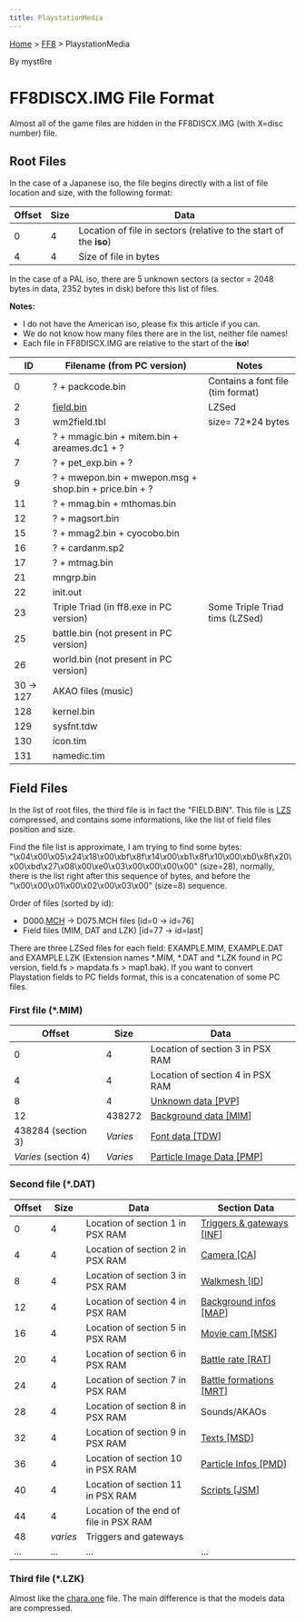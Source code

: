 ```yaml
---
title: PlaystationMedia
---
```


[Home](Main%20Page.md) > [FF8](FF8.md) > PlaystationMedia

By myst6re

# FF8DISCX.IMG File Format

Almost all of the game files are hidden in the FF8DISCX.IMG (with X=disc
number) file.

## Root Files

In the case of a Japanese iso, the file begins directly with a list of
file location and size, with the following format:

| Offset | Size | Data                                                               |
|--------|------|--------------------------------------------------------------------|
| 0      | 4    | Location of file in sectors (relative to the start of the **iso**) |
| 4      | 4    | Size of file in bytes                                              |

In the case of a PAL iso, there are 5 unknown sectors (a sector = 2048
bytes in data, 2352 bytes in disk) before this list of files.

**Notes:**

-   I do not have the American iso, please fix this article if you can.
-   We do not know how many files there are in the list, neither file
    names!
-   Each file in FF8DISCX.IMG are relative to the start of the **iso**!

| ID           | Filename (from PC version)                             | Notes                             |
|--------------|--------------------------------------------------------|-----------------------------------|
| 0            | ? + packcode.bin                                       | Contains a font file (tim format) |
| 2            | [field.bin][]                                          | LZSed                             |
| 3            | wm2field.tbl                                           | size= 72\*24 bytes                |
| 4            | ? + mmagic.bin + mitem.bin + areames.dc1 + ?           |                                   |
| 7            | ? + pet\_exp.bin + ?                                   |                                   |
| 9            | ? + mwepon.bin + mwepon.msg + shop.bin + price.bin + ? |                                   |
| 11           | ? + mmag.bin + mthomas.bin                             |                                   |
| 12           | ? + magsort.bin                                        |                                   |
| 15           | ? + mmag2.bin + cyocobo.bin                            |                                   |
| 16           | ? + cardanm.sp2                                        |                                   |
| 17           | ? + mtmag.bin                                          |                                   |
| 21           | mngrp.bin                                              |                                   |
| 22           | init.out                                               |                                   |
| 23           | Triple Triad (in ff8.exe in PC version)                | Some Triple Triad tims (LZSed)    |
| 25           | battle.bin (not present in PC version)                 |                                   |
| 26           | world.bin (not present in PC version)                  |                                   |
| 30 -&gt; 127 | AKAO files (music)                                     |                                   |
| 128          | kernel.bin                                             |                                   |
| 129          | sysfnt.tdw                                             |                                   |
| 130          | icon.tim                                               |                                   |
| 131          | namedic.tim                                            |                                   |

  

## Field Files

In the list of root files, the third file is in fact the "FIELD.BIN".
This file is [LZS][] compressed, and contains some informations, like
the list of field files position and size.

Find the file list is approximate, I am trying to find some bytes:
"\\x04\\x00\\x05\\x24\\x18\\x00\\xbf\\x8f\\x14\\x00\\xb1\\x8f\\x10\\x00\\xb0\\x8f\\x20\\x00\\xbd\\x27\\x08\\x00\\xe0\\x03\\x00\\x00\\x00\\x00"
(size=28), normally, there is the list right after this sequence of
bytes, and before the "\\x00\\x00\\x01\\x00\\x02\\x00\\x03\\x00"
(size=8) sequence.

Order of files (sorted by id):

-   D000.[MCH][] -&gt; D075.MCH files \[id=0 -&gt; id=76\]
-   Field files (MIM, DAT and LZK) \[id=77 -&gt; id=last\]

There are three LZSed files for each field: EXAMPLE.MIM, EXAMPLE.DAT and
EXAMPLE.LZK (Extension names \*.MIM, \*.DAT and \*.LZK found in PC
version, field.fs &gt; mapdata.fs &gt; map1.bak). If you want to convert
Playstation fields to PC fields format, this is a concatenation of some
PC files.

### First file (\*.MIM)

| Offset               | Size     | Data                             |
|----------------------|----------|----------------------------------|
| 0                    | 4        | Location of section 3 in PSX RAM |
| 4                    | 4        | Location of section 4 in PSX RAM |
| 8                    | 4        | [Unknown data \[PVP][1]\]        |
| 12                   | 438272   | [Background data \[MIM][2]\]     |
| 438284 (section 3)   | *Varies* | [Font data \[TDW][3]\]           |
| *Varies* (section 4) | *Varies* | [Particle Image Data \[PMP][4]\] |

### Second file (\*.DAT)

| Offset | Size     | Data                                   | Section Data                     |
|--------|----------|----------------------------------------|----------------------------------|
| 0      | 4        | Location of section 1 in PSX RAM       | [Triggers & gateways \[INF][5]\] |
| 4      | 4        | Location of section 2 in PSX RAM       | [Camera \[CA][6]\]               |
| 8      | 4        | Location of section 3 in PSX RAM       | [Walkmesh \[ID][7]\]             |
| 12     | 4        | Location of section 4 in PSX RAM       | [Background infos \[MAP][8]\]    |
| 16     | 4        | Location of section 5 in PSX RAM       | [Movie cam \[MSK][9]\]           |
| 20     | 4        | Location of section 6 in PSX RAM       | [Battle rate \[RAT][10]\]        |
| 24     | 4        | Location of section 7 in PSX RAM       | [Battle formations \[MRT][10]\]  |
| 28     | 4        | Location of section 8 in PSX RAM       | Sounds/AKAOs                     |
| 32     | 4        | Location of section 9 in PSX RAM       | [Texts \[MSD][11]\]              |
| 36     | 4        | Location of section 10 in PSX RAM      | [Particle Infos \[PMD][12]\]     |
| 40     | 4        | Location of section 11 in PSX RAM      | [Scripts \[JSM][13]\]            |
| 44     | 4        | Location of the end of file in PSX RAM |                                  |
| 48     | *varies* | Triggers and gateways                  |                                  |
| ...    | ...      | ...                                    | ...                              |

### Third file (\*.LZK)

Almost like the [chara.one][] file. The main difference is that the
models data are compressed.

  [field.bin]: #user-content-field-files "wikilink"
  [LZS]: ../FF7/LZS%20format.md "wikilink"
  [MCH]: FileFormat%20MCH.md "wikilink"
  [1]: FileFormat%20PVP.md "wikilink"
  [2]: FileFormat%20MIM.md "wikilink"
  [3]: FileFormat%20TDW.md "wikilink"
  [4]: FileFormat%20PMP.md "wikilink"
  [5]: FileFormat%20INF.md "wikilink"
  [6]: FileFormat%20CA.md "wikilink"
  [7]: ../FF7/Field/Camera%20Matrix.md "wikilink"
  [8]: FileFormat%20MAP.md "wikilink"
  [9]: FileFormat%20MSK.md "wikilink"
  [10]: FileFormat%20RAT%20MRT.md "wikilink"
  [11]: FileFormat%20MSD.md "wikilink"
  [12]: FileFormat%20PMD.md "wikilink"
  [13]: FileFormat%20JSM.md "wikilink"
  [chara.one]: FileFormat%20ONE.md "wikilink"
